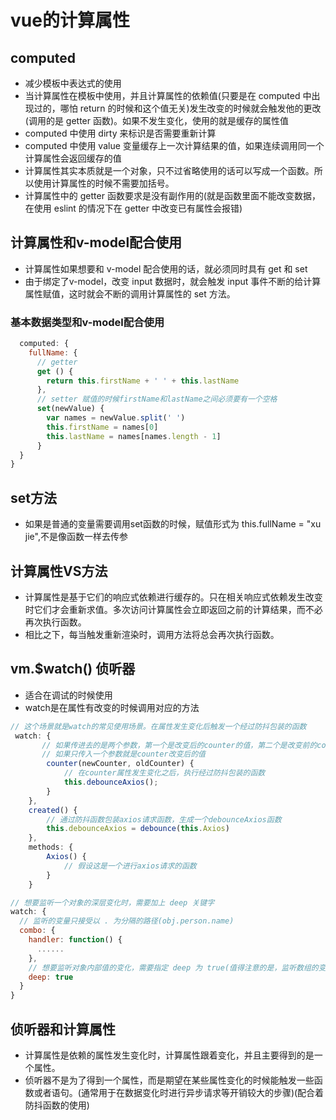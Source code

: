 <!--
 * @Author: x09898 coder_xujie@163.com
 * @Date: 2022-05-09 20:54:40
 * @LastEditors: x09898 coder_xujie@163.com
 * @LastEditTime: 2023-01-16 20:35:28
 * @FilePath: \HTML-CSS-Javascript-\Vue框架\Vue的教程\计算属性和watch函数.md
 * @Description: 
-->
# vue的计算属性

## computed

* 减少模板中表达式的使用
* 当计算属性在模板中使用，并且计算属性的依赖值(只要是在 computed 中出现过的，哪怕 return 的时候和这个值无关)发生改变的时候就会触发他的更改(调用的是 getter 函数)。如果不发生变化，使用的就是缓存的属性值
* computed 中使用 dirty 来标识是否需要重新计算
* computed 中使用 value 变量缓存上一次计算结果的值，如果连续调用同一个计算属性会返回缓存的值
* 计算属性其实本质就是一个对象，只不过省略使用的话可以写成一个函数。所以使用计算属性的时候不需要加括号。
* 计算属性中的 getter 函数要求是没有副作用的(就是函数里面不能改变数据，在使用 eslint 的情况下在 getter 中改变已有属性会报错)

## 计算属性和v-model配合使用

* 计算属性如果想要和 v-model 配合使用的话，就必须同时具有 get 和 set
* 由于绑定了v-model，改变 input 数据时，就会触发 input 事件不断的给计算属性赋值，这时就会不断的调用计算属性的 set 方法。

### 基本数据类型和v-model配合使用

```js
  computed: {
    fullName: {
      // getter
      get () {
        return this.firstName + ' ' + this.lastName
      },
      // setter 赋值的时候firstName和lastName之间必须要有一个空格
      set(newValue) {
        var names = newValue.split(' ')
        this.firstName = names[0]
        this.lastName = names[names.length - 1]
      }
  }
}
```

## set方法

* 如果是普通的变量需要调用set函数的时候，赋值形式为 this.fullName = "xu jie",不是像函数一样去传参

## 计算属性VS方法

* 计算属性是基于它们的响应式依赖进行缓存的。只在相关响应式依赖发生改变时它们才会重新求值。多次访问计算属性会立即返回之前的计算结果，而不必再次执行函数。
* 相比之下，每当触发重新渲染时，调用方法将总会再次执行函数。

## vm.$watch() 侦听器

* 适合在调试的时候使用
* watch是在属性有改变的时候调用对应的方法

```js
// 这个场景就是watch的常见使用场景。在属性发生变化后触发一个经过防抖包装的函数
 watch: {
       // 如果传进去的是两个参数，第一个是改变后的counter的值，第二个是改变前的counter的值
       // 如果只传入一个参数就是counter改变后的值
        counter(newCounter, oldCounter) {
            // 在counter属性发生变化之后，执行经过防抖包装的函数
            this.debounceAxios();
        }
    },
    created() {
        // 通过防抖函数包装axios请求函数，生成一个debounceAxios函数
        this.debounceAxios = debounce(this.Axios)
    },
    methods: {
        Axios() {
            // 假设这是一个进行axios请求的函数
        }
    }

// 想要监听一个对象的深层变化时，需要加上 deep 关键字
watch: {
  // 监听的变量只接受以 . 为分隔的路径(obj.person.name)
  combo: {
    handler: function() {
      ......
    },
    // 想要监听对象内部值的变化，需要指定 deep 为 true(值得注意的是，监听数组的变化不需要这样做)
    deep: true
  }
}
```

## 侦听器和计算属性

* 计算属性是依赖的属性发生变化时，计算属性跟着变化，并且主要得到的是一个属性。
* 侦听器不是为了得到一个属性，而是期望在某些属性变化的时候能触发一些函数或者语句。(通常用于在数据变化时进行异步请求等开销较大的步骤)(配合着防抖函数的使用)
